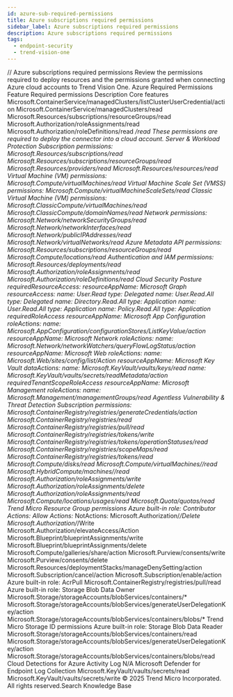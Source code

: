 ```yaml
---
id: azure-sub-required-permissions
title: Azure subscriptions required permissions
sidebar_label: Azure subscriptions required permissions
description: Azure subscriptions required permissions
tags:
  - endpoint-security
  - trend-vision-one
---
```


/*<![CDATA[*/ $('#title').html($('meta[name=map-description]').attr('content')); /*]]>*/ Azure subscriptions required permissions Review the permissions required to deploy resources and the permissions granted when connecting Azure cloud accounts to Trend Vision One. Azure Required Permissions Feature Required permissions Description Core features Microsoft.ContainerService/managedClusters/listClusterUserCredential/action Microsoft.ContainerService/managedClusters/read Microsoft.Resources/subscriptions/resourceGroups/read Microsoft.Authorization/roleAssignments/read Microsoft.Authorization/roleDefinitions/read */read These permissions are required to deploy the connector into a cloud account. Server & Workload Protection Subscription permissions: Microsoft.Resources/subscriptions/read Microsoft.Resources/subscriptions/resourceGroups/read Microsoft.Resources/providers/read Microsoft.Resources/resources/read Virtual Machine (VM) permissions: Microsoft.Compute/virtualMachines/read Virtual Machine Scale Set (VMSS) permissions: Microsoft.Compute/virtualMachineScaleSets/read Classic Virtual Machine (VM) permissions: Microsoft.ClassicCompute/virtualMachines/read Microsoft.ClassicCompute/domainNames/read Network permissions: Microsoft.Network/networkSecurityGroups/read Microsoft.Network/networkInterfaces/read Microsoft.Network/publicIPAddresses/read Microsoft.Network/virtualNetworks/read Azure Metadata API permissions: Microsoft.Resources/subscriptions/resourceGroups/read Microsoft.Compute/locations/read Authentication and IAM permissions: Microsoft.Resources/deployments/read Microsoft.Authorization/roleAssignments/read Microsoft.Authorization/roleDefinitions/read Cloud Security Posture requiredResourceAccess: resourceAppName: Microsoft Graph resourceAccess: name: User.Read type: Delegated name: User.Read.All type: Delegated name: Directory.Read.All type: Application name: User.Read.All type: Application name: Policy.Read.All type: Application requiredRoleAccess resourceAppName: Microsoft App Configuration roleActions: name: Microsoft.AppConfiguration/configurationStores/ListKeyValue/action resourceAppName: Microsoft Network roleActions: name: Microsoft.Network/networkWatchers/queryFlowLogStatus/action resourceAppName: Microsoft Web roleActions: name: Microsoft.Web/sites/config/list/Action resourceAppName: Microsoft Key Vault dataActions: name: Microsoft.KeyVault/vaults/keys/read name: Microsoft.KeyVault/vaults/secrets/readMetadata/action requiredTenantScopeRoleAccess resourceAppName: Microsoft Management roleActions: name: Microsoft.Management/managementGroups/read Agentless Vulnerability & Threat Detection Subscription permissions: Microsoft.ContainerRegistry/registries/generateCredentials/action Microsoft.ContainerRegistry/registries/read Microsoft.ContainerRegistry/registries/pull/read Microsoft.ContainerRegistry/registries/tokens/write Microsoft.ContainerRegistry/registries/tokens/operationStatuses/read Microsoft.ContainerRegistry/registries/scopeMaps/read Microsoft.ContainerRegistry/registries/tokens/read Microsoft.Compute/disks/read Microsoft.Compute/virtualMachines//read Microsoft.HybridCompute/machines//read Microsoft.Authorization/roleAssignments/write Microsoft.Authorization/roleAssignments/delete Microsoft.Authorization/roleAssignments/read Microsoft.Compute/locations/usages/read Microsoft.Quota/quotas/read Trend Micro Resource Group permissions Azure built-in role: Contributor Actions: Allow Actions:* NotActions: Microsoft.Authorization/*/Delete Microsoft.Authorization/*/Write Microsoft.Authorization/elevateAccess/Action Microsoft.Blueprint/blueprintAssignments/write Microsoft.Blueprint/blueprintAssignments/delete Microsoft.Compute/galleries/share/action Microsoft.Purview/consents/write Microsoft.Purview/consents/delete Microsoft.Resources/deploymentStacks/manageDenySetting/action Microsoft.Subscription/cancel/action Microsoft.Subscription/enable/action Azure built-in role: AcrPull Microsoft.ContainerRegistry/registries/pull/read Azure built-in role: Storage Blob Data Owner Microsoft.Storage/storageAccounts/blobServices/containers/* Microsoft.Storage/storageAccounts/blobServices/generateUserDelegationKey/action Microsoft.Storage/storageAccounts/blobServices/containers/blobs/* Trend Micro Storage ID permissions Azure built-in role: Storage Blob Data Reader Microsoft.Storage/storageAccounts/blobServices/containers/read Microsoft.Storage/storageAccounts/blobServices/generateUserDelegationKey/action Microsoft.Storage/storageAccounts/blobServices/containers/blobs/read Cloud Detections for Azure Activity Log N/A Microsoft Defender for Endpoint Log Collection Microsoft.KeyVault/vaults/secrets/read Microsoft.KeyVault/vaults/secrets/write © 2025 Trend Micro Incorporated. All rights reserved.Search Knowledge Base